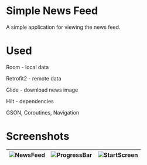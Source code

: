 Simple News Feed
==
A simple application for viewing the news feed.

Used
==
Room - local data

Retrofit2 - remote data

Glide - download news image

Hilt - dependencies

GSON, Coroutines, Navigation

Screenshots
==
![NewsFeed](https://sun9-59.userapi.com/impg/wL1MJMHotXWxpgapmlxpXZlH6lT0XBze6DOXHw/0y5dFd9nc1w.jpg?size=720x1600&quality=95&sign=779187eaf857d36237605fa052892513&type=album) | ![ProgressBar](https://sun9-78.userapi.com/impg/et-J64gQLHcZt9q5lchiqTyyokC6lbrK139l9w/uMsWOupNGpk.jpg?size=720x1600&quality=95&sign=0841c662b29276e66d565561550adb88&type=album) | ![StartScreen](https://sun9-30.userapi.com/impg/084UkKjbNxzq3gPcDPx0zfQt9ki4EPCH7xO5Tg/11f-iikSQaQ.jpg?size=720x1600&quality=95&sign=c3e7f53811cc07adf24ba573c8c37b0f&type=album)
|:---------------------------------------------:|:--------------------------------------------:|:------------------------------------------:|
